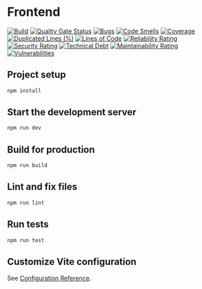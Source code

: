 # Frontend
[![Build](https://github.com/TSMC-NTU-G4/frontend/actions/workflows/build.yml/badge.svg?event=push)](https://github.com/TSMC-NTU-G4/frontend/actions/workflows/build.yml)
[![Quality Gate Status](https://sonarcloud.io/api/project_badges/measure?project=TSMC-NTU-G4_frontend&metric=alert_status)](https://sonarcloud.io/summary/new_code?id=TSMC-NTU-G4_frontend)
[![Bugs](https://sonarcloud.io/api/project_badges/measure?project=TSMC-NTU-G4_frontend&metric=bugs)](https://sonarcloud.io/summary/new_code?id=TSMC-NTU-G4_frontend)
[![Code Smells](https://sonarcloud.io/api/project_badges/measure?project=TSMC-NTU-G4_frontend&metric=code_smells)](https://sonarcloud.io/summary/new_code?id=TSMC-NTU-G4_frontend)
[![Coverage](https://sonarcloud.io/api/project_badges/measure?project=TSMC-NTU-G4_frontend&metric=coverage)](https://sonarcloud.io/summary/new_code?id=TSMC-NTU-G4_frontend)
[![Duplicated Lines (%)](https://sonarcloud.io/api/project_badges/measure?project=TSMC-NTU-G4_frontend&metric=duplicated_lines_density)](https://sonarcloud.io/summary/new_code?id=TSMC-NTU-G4_frontend)
[![Lines of Code](https://sonarcloud.io/api/project_badges/measure?project=TSMC-NTU-G4_frontend&metric=ncloc)](https://sonarcloud.io/summary/new_code?id=TSMC-NTU-G4_frontend)
[![Reliability Rating](https://sonarcloud.io/api/project_badges/measure?project=TSMC-NTU-G4_frontend&metric=reliability_rating)](https://sonarcloud.io/summary/new_code?id=TSMC-NTU-G4_frontend)
[![Security Rating](https://sonarcloud.io/api/project_badges/measure?project=TSMC-NTU-G4_frontend&metric=security_rating)](https://sonarcloud.io/summary/new_code?id=TSMC-NTU-G4_frontend)
[![Technical Debt](https://sonarcloud.io/api/project_badges/measure?project=TSMC-NTU-G4_frontend&metric=sqale_index)](https://sonarcloud.io/summary/new_code?id=TSMC-NTU-G4_frontend)
[![Maintainability Rating](https://sonarcloud.io/api/project_badges/measure?project=TSMC-NTU-G4_frontend&metric=sqale_rating)](https://sonarcloud.io/summary/new_code?id=TSMC-NTU-G4_frontend)
[![Vulnerabilities](https://sonarcloud.io/api/project_badges/measure?project=TSMC-NTU-G4_frontend&metric=vulnerabilities)](https://sonarcloud.io/summary/new_code?id=TSMC-NTU-G4_frontend)

## Project setup
```bash
npm install
```

## Start the development server
```bash
npm run dev
```

## Build for production
```bash
npm run build
```

## Lint and fix files
```bash
npm run lint
```

## Run tests
```bash
npm run test
```

## Customize Vite configuration
See [Configuration Reference](https://vite.dev/config/).
